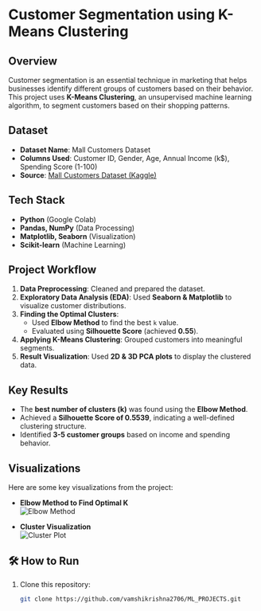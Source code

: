 #  Customer Segmentation using K-Means Clustering  

##  Overview  
Customer segmentation is an essential technique in marketing that helps businesses identify different groups of customers based on their behavior. This project uses **K-Means Clustering**, an unsupervised machine learning algorithm, to segment customers based on their shopping patterns.

##  Dataset  
- **Dataset Name**: Mall Customers Dataset  
- **Columns Used**: Customer ID, Gender, Age, Annual Income (k$), Spending Score (1-100)  
- **Source**: [Mall Customers Dataset (Kaggle)](https://www.kaggle.com/vjchoudhary7/customer-segmentation-tutorial-in-python)  

##  Tech Stack  
- **Python** (Google Colab)  
- **Pandas, NumPy** (Data Processing)  
- **Matplotlib, Seaborn** (Visualization)  
- **Scikit-learn** (Machine Learning)  

##  Project Workflow  
1. **Data Preprocessing**: Cleaned and prepared the dataset.  
2. **Exploratory Data Analysis (EDA)**: Used **Seaborn & Matplotlib** to visualize customer distributions.  
3. **Finding the Optimal Clusters**:  
   - Used **Elbow Method** to find the best `k` value.  
   - Evaluated using **Silhouette Score** (achieved **0.55**).  
4. **Applying K-Means Clustering**: Grouped customers into meaningful segments.  
5. **Result Visualization**: Used **2D & 3D PCA plots** to display the clustered data.  

##  Key Results  
- The **best number of clusters (k)** was found using the **Elbow Method**.  
- Achieved a **Silhouette Score of 0.5539**, indicating a well-defined clustering structure.  
- Identified **3-5 customer groups** based on income and spending behavior.  

##  Visualizations  
Here are some key visualizations from the project:  

- **Elbow Method to Find Optimal K**  
![Elbow Method](https://upload.wikimedia.org/wikipedia/commons/thumb/1/1b/Elbow_Method.png/640px-Elbow_Method.png)  

- **Cluster Visualization**  
![Cluster Plot](https://upload.wikimedia.org/wikipedia/commons/thumb/a/a0/Kmeans-pca.png/640px-Kmeans-pca.png)  

## 🛠 How to Run  
1. Clone this repository:  
   ```bash
   git clone https://github.com/vamshikrishna2706/ML_PROJECTS.git
